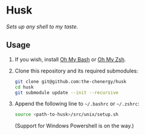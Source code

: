 # Husk

_Sets up any shell to my taste._

## Usage

1. If you wish, install [Oh My Bash](https://ohmybash.nntoan.com/) or [Oh My Zsh](https://ohmyz.sh/).

1. Clone this repository and its required submodules:

   ```sh
   git clone git@github.com:the-chenergy/husk
   cd husk
   git submodule update --init --recursive
   ```

1. Append the following line to `~/.bashrc` or `~/.zshrc`:

   ```sh
   source <path-to-husk>/src/unix/setup.sh
   ```

   (Support for Windows Powershell is on the way.)
